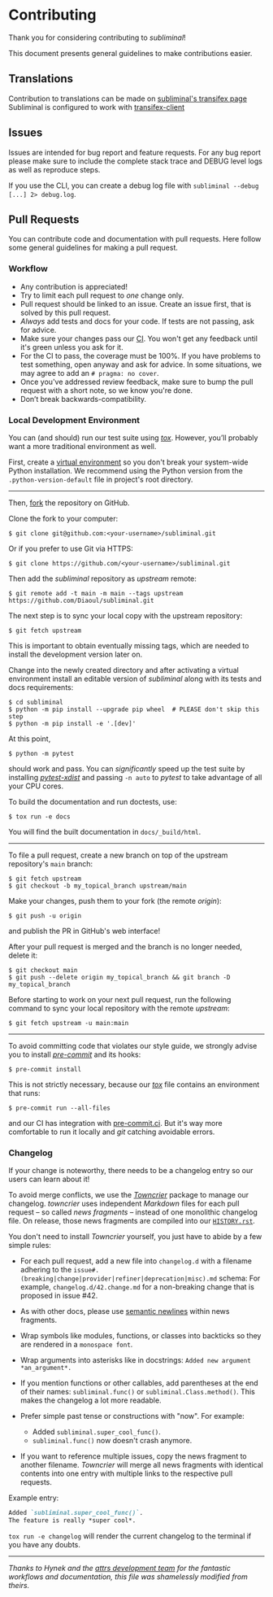 # Contributing

Thank you for considering contributing to *subliminal*!

This document presents general guidelines to make contributions easier.

## Translations

Contribution to translations can be made on [subliminal's transifex page](https://www.transifex.com/subliminal/subliminal/)
Subliminal is configured to work with [transifex-client](http://docs.transifex.com/client/)

## Issues

Issues are intended for bug report and feature requests.
For any bug report please make sure to include the complete stack trace and DEBUG level logs as well as reproduce steps.

If you use the CLI, you can create a debug log file with
`subliminal --debug [...] 2> debug.log`.

## Pull Requests

You can contribute code and documentation with pull requests.
Here follow some general guidelines for making a pull request.

### Workflow

- Any contribution is appreciated!
- Try to limit each pull request to *one* change only.
- Pull request should be linked to an issue. Create an issue first,
that is solved by this pull request.
- *Always* add tests and docs for your code.
  If tests are not passing, ask for advice.
- Make sure your changes pass our [CI].
  You won't get any feedback until it's green unless you ask for it.
- For the CI to pass, the coverage must be 100%.
  If you have problems to test something, open anyway and ask for advice.
  In some situations, we may agree to add an `# pragma: no cover`.
- Once you've addressed review feedback, make sure to bump the pull request with a short note, so we know you're done.
- Don’t break backwards-compatibility.


### Local Development Environment

You can (and should) run our test suite using [*tox*].
However, you’ll probably want a more traditional environment as well.

First, create a [virtual environment](https://virtualenv.pypa.io/) so you don't break your system-wide Python installation.
We recommend using the Python version from the `.python-version-default` file in project's root directory.

---

Then, [fork](https://github.com/Diaoul/subliminal/fork) the repository on GitHub.

Clone the fork to your computer:

```console
$ git clone git@github.com:<your-username>/subliminal.git
```

Or if you prefer to use Git via HTTPS:

```console
$ git clone https://github.com/<your-username>/subliminal.git
```

Then add the *subliminal* repository as *upstream* remote:

```console
$ git remote add -t main -m main --tags upstream https://github.com/Diaoul/subliminal.git
```

The next step is to sync your local copy with the upstream repository:

```console
$ git fetch upstream
```

This is important to obtain eventually missing tags, which are needed to install the development version later on.

Change into the newly created directory and after activating a virtual environment install an editable version of *subliminal* along with its tests and docs requirements:

```console
$ cd subliminal
$ python -m pip install --upgrade pip wheel  # PLEASE don't skip this step
$ python -m pip install -e '.[dev]'
```

At this point,

```console
$ python -m pytest
```

should work and pass.
You can *significantly* speed up the test suite by installing [*pytest-xdist*](https://github.com/pytest-dev/pytest-xdist)
and passing `-n auto` to *pytest* to take advantage of all your CPU cores.


To build the documentation and run doctests, use:

```console
$ tox run -e docs
```

You will find the built documentation in `docs/_build/html`.


---

To file a pull request, create a new branch on top of the upstream repository's `main` branch:

```console
$ git fetch upstream
$ git checkout -b my_topical_branch upstream/main
```

Make your changes, push them to your fork (the remote *origin*):

```console
$ git push -u origin
```

and publish the PR in GitHub's web interface!

After your pull request is merged and the branch is no longer needed, delete it:

```console
$ git checkout main
$ git push --delete origin my_topical_branch && git branch -D my_topical_branch
```

Before starting to work on your next pull request, run the following command to sync your local repository with the remote *upstream*:

```console
$ git fetch upstream -u main:main
```

---

To avoid committing code that violates our style guide, we strongly advise you to install [*pre-commit*] and its hooks:

```console
$ pre-commit install
```

This is not strictly necessary, because our [*tox*] file contains an environment that runs:

```console
$ pre-commit run --all-files
```

and our CI has integration with [pre-commit.ci](https://pre-commit.ci).
But it's way more comfortable to run it locally and *git* catching avoidable errors.


### Changelog

If your change is noteworthy, there needs to be a changelog entry so our users can learn about it!

To avoid merge conflicts, we use the [*Towncrier*](https://pypi.org/project/towncrier) package to manage our changelog.
*towncrier* uses independent *Markdown* files for each pull request – so called *news fragments* – instead of one monolithic changelog file.
On release, those news fragments are compiled into our [`HISTORY.rst`](https://github.com/Diaoul/subliminal/blob/main/HISTORY.rst).

You don't need to install *Towncrier* yourself, you just have to abide by a few simple rules:

- For each pull request, add a new file into `changelog.d` with a filename adhering to the `issue#.(breaking|change|provider|refiner|deprecation|misc).md` schema:
  For example, `changelog.d/42.change.md` for a non-breaking change that is proposed in issue #42.
- As with other docs, please use [semantic newlines] within news fragments.
- Wrap symbols like modules, functions, or classes into backticks so they are rendered in a `monospace font`.
- Wrap arguments into asterisks like in docstrings:
  `Added new argument *an_argument*.`
- If you mention functions or other callables, add parentheses at the end of their names:
  `subliminal.func()` or `subliminal.Class.method()`.
  This makes the changelog a lot more readable.
- Prefer simple past tense or constructions with "now".
  For example:

  + Added `subliminal.super_cool_func()`.
  + `subliminal.func()` now doesn't crash anymore.
- If you want to reference multiple issues, copy the news fragment to another filename.
  *Towncrier* will merge all news fragments with identical contents into one entry with multiple links to the respective pull requests.

Example entry:

  ```md
  Added `subliminal.super_cool_func()`.
  The feature is really *super cool*.

  ```

`tox run -e changelog` will render the current changelog to the terminal if you have any doubts.

---

*Thanks to Hynek and the [attrs development team](https://github.com/python-attrs/attrs) for the fantastic workflows and documentation, this file was shamelessly modified from theirs.*


[CI]: https://github.com/Diaoul/subliminal/actions?query=workflow%3ACI
[*pre-commit*]: https://pre-commit.com/
[*tox*]: https://tox.wiki/
[semantic newlines]: https://rhodesmill.org/brandon/2012/one-sentence-per-line/

